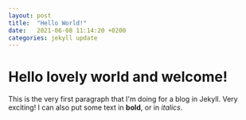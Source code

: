 ```yaml
---
layout: post
title:  "Hello World!"
date:   2021-06-08 11:14:20 +0200
categories: jekyll update
---
```


# Hello lovely world and welcome!

This is the very first paragraph that I'm doing for a blog in Jekyll. Very exciting!
I can also put some text in **bold**, or in _italics_.
